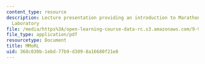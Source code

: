 ```yaml
---
content_type: resource
description: Lecture presentation providing an introduction to Marathon Moral Reasoning
  Laboratory
file: /media/https%3A/open-learning-course-data-rc.s3.amazonaws.com/9-93-marathon-moral-reasoning-laboratory-january-iap-2007/368c030b1ebd77b9d3098a16680f21e8_intro_lecture.pdf
file_type: application/pdf
resourcetype: Document
title: MMoRL
uid: 368c030b-1ebd-77b9-d309-8a16680f21e8
---
```


